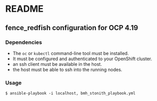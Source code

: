 # README

## fence_redfish configuration for OCP 4.19

### Dependencies

* The `oc` or `kubectl` command-line tool must be installed.
* It must be configured and authenticated to your OpenShift cluster.
* an ssh client must be available in the host.
* the host must be able to ssh into the running nodes.


### Usage
```
$ ansible-playbook -i localhost, bmh_stonith_playbook.yml
```
